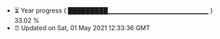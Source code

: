 - ⏳ Year progress { █████████▁▁▁▁▁▁▁▁▁▁▁▁▁▁▁▁▁▁▁▁▁ } 33.02 %
- ⏰ Updated on Sat, 01 May 2021 12:33:36 GMT

